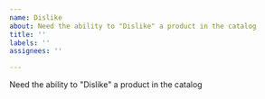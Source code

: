 ```yaml
---
name: Dislike
about: Need the ability to "Dislike" a product in the catalog
title: ''
labels: ''
assignees: ''

---
```


Need the ability to "Dislike" a product in the catalog
